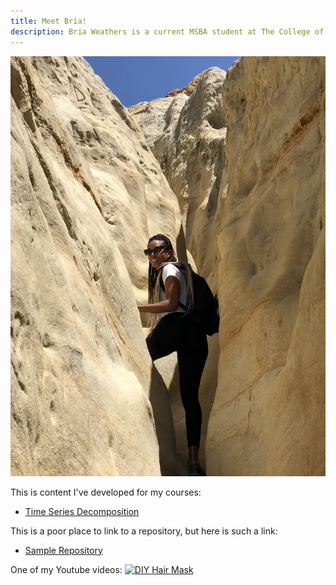 ```yaml
---
title: Meet Bria!
description: Bria Weathers is a current MSBA student at The College of William & Mary. Bria loves learning new things and overcoming challenges. After several years in the IT work force, she decided to further her career and knowledge in Data Science. Bria also loves to kick back and relax by spending time with her family and friends, working out or hiking with her fiancé, trying new foods and cocktails, traveling, and expressing her artistic side by creating unique make-up and hair looks.
---
```


![My Picture](/pics/Sandiego.JPG)


This is content I've developed for my courses:
- [Time Series Decomposition](/timeseries/index.md)

This is a poor place to link to a repository, but here is such a link:
- [Sample Repository](https://github.com/shehergit/sample)

One of my Youtube videos:
[![DIY Hair Mask](https://img.youtube.com/vi/vaatGxTaz8c/0.jpg)](http://www.youtube.com/watch?v=vaatGxTaz8c)
